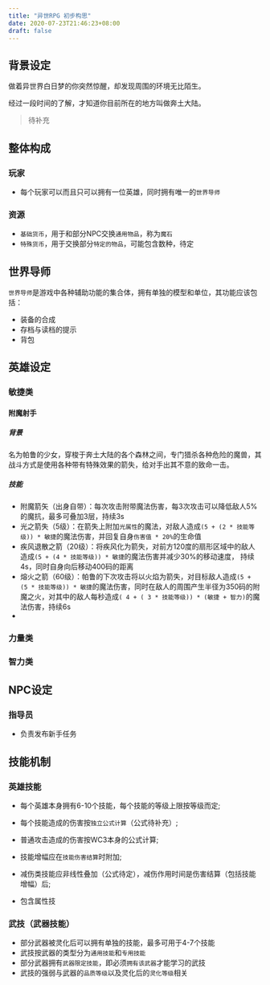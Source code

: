 ```yaml
---
title: "异世RPG 初步构思"
date: 2020-07-23T21:46:23+08:00
draft: false
---
```


## 背景设定

做着异世界白日梦的你突然惊醒，却发现周围的环境无比陌生。

经过一段时间的了解，才知道你目前所在的地方叫做奔土大陆。

> 待补充

## 整体构成

### 玩家

+ 每个玩家可以而且只可以拥有一位英雄，同时拥有唯一的`世界导师`

### 资源

+ `基础货币`，用于和部分NPC交换`通用物品`，称为`魔石`
+ `特殊货币`，用于交换部分`特定的物品`，可能包含数种，待定

## 世界导师

`世界导师`是游戏中各种辅助功能的集合体，拥有单独的模型和单位，其功能应该包括：

+ 装备的合成
+ 存档与读档的提示
+ 背包

## 英雄设定

### 敏捷类

#### 附魔射手

##### 背景

名为帕鲁的少女，穿梭于奔土大陆的各个森林之间，专门猎杀各种危险的魔兽，其战斗方式是使用各种带有特殊效果的箭失，给对手出其不意的致命一击。

##### 技能

+ 附魔箭矢（出身自带）：每次攻击附带魔法伤害，每3次攻击可以降低敌人5%的魔抗，最多可叠加3层，持续3s
+ 光之箭失（5级）：在箭失上附加`光属性`的魔法，对敌人造成`(5 + (2 * 技能等级)) * 敏捷`的魔法伤害，并回复自身`伤害值 * 20%`的生命值
+ 疾风退散之箭（20级）：将疾风化为箭失，对前方120度的扇形区域中的敌人造成`(5 + (4 * 技能等级)) * 敏捷`的魔法伤害并减少30%的移动速度， 持续4s，同时自身向后移动400码的距离
+ 熔火之箭（60级）：帕鲁的下次攻击将以火焰为箭失，对目标敌人造成`(5 + (5 * 技能等级)) * 敏捷`的魔法伤害，同时在敌人的周围产生半径为350码的附魔之火，对其中的敌人每秒造成`( 4 + ( 3 * 技能等级)) * (敏捷 + 智力)`的魔法伤害，持续6s
+ 





### 力量类

### 智力类

## NPC设定

### 指导员

+ 负责发布新手任务

## 技能机制

### 英雄技能

+ 每个英雄本身拥有6-10个技能，每个技能的等级上限按等级而定;

+ 每个技能造成的伤害按`独立公式计算`（公式待补充）;

+ 普通攻击造成的伤害按WC3本身的公式计算;

+ 技能增幅应在`技能伤害结算`时附加;

+ 减伤类技能应非线性叠加（公式待定），减伤作用时间是伤害结算（包括技能增幅）后;

+ 包含属性技

### 武技（武器技能）

+ 部分武器被灵化后可以拥有单独的技能，最多可用于4-7个技能
+ 武技按武器的类型分为`通用技能`和`专用技能`
+ 部分武器拥有`武器限定技能`，即必须`拥有该武器`才能学习的武技
+ 武技的强弱与武器的`品质等级`以及灵化后的`灵化等级`相关

